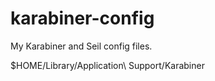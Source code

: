 karabiner-config
================

My Karabiner and Seil config files.

$HOME/Library/Application\ Support/Karabiner
